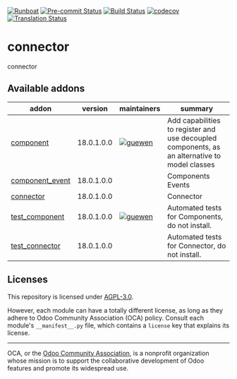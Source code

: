 
[![Runboat](https://img.shields.io/badge/runboat-Try%20me-875A7B.png)](https://runboat.odoo-community.org/builds?repo=OCA/connector&target_branch=18.0)
[![Pre-commit Status](https://github.com/OCA/connector/actions/workflows/pre-commit.yml/badge.svg?branch=18.0)](https://github.com/OCA/connector/actions/workflows/pre-commit.yml?query=branch%3A18.0)
[![Build Status](https://github.com/OCA/connector/actions/workflows/test.yml/badge.svg?branch=18.0)](https://github.com/OCA/connector/actions/workflows/test.yml?query=branch%3A18.0)
[![codecov](https://codecov.io/gh/OCA/connector/branch/18.0/graph/badge.svg)](https://codecov.io/gh/OCA/connector)
[![Translation Status](https://translation.odoo-community.org/widgets/connector-18-0/-/svg-badge.svg)](https://translation.odoo-community.org/engage/connector-18-0/?utm_source=widget)

<!-- /!\ do not modify above this line -->

# connector

connector

<!-- /!\ do not modify below this line -->

<!-- prettier-ignore-start -->

[//]: # (addons)

Available addons
----------------
addon | version | maintainers | summary
--- | --- | --- | ---
[component](component/) | 18.0.1.0.0 | [![guewen](https://github.com/guewen.png?size=30px)](https://github.com/guewen) | Add capabilities to register and use decoupled components, as an alternative to model classes
[component_event](component_event/) | 18.0.1.0.0 |  | Components Events
[connector](connector/) | 18.0.1.0.0 |  | Connector
[test_component](test_component/) | 18.0.1.0.0 | [![guewen](https://github.com/guewen.png?size=30px)](https://github.com/guewen) | Automated tests for Components, do not install.
[test_connector](test_connector/) | 18.0.1.0.0 |  | Automated tests for Connector, do not install.

[//]: # (end addons)

<!-- prettier-ignore-end -->

## Licenses

This repository is licensed under [AGPL-3.0](LICENSE).

However, each module can have a totally different license, as long as they adhere to Odoo Community Association (OCA)
policy. Consult each module's `__manifest__.py` file, which contains a `license` key
that explains its license.

----
OCA, or the [Odoo Community Association](http://odoo-community.org/), is a nonprofit
organization whose mission is to support the collaborative development of Odoo features
and promote its widespread use.
